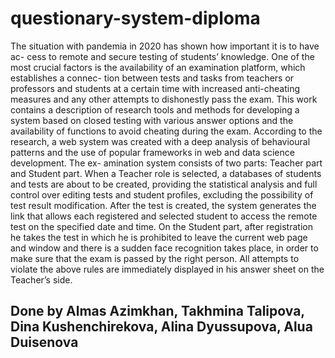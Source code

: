 # questionary-system-diploma

The situation with pandemia in 2020 has shown how important it is to have ac- cess to remote and secure testing of students’ knowledge. One of the most crucial factors is the availability of an examination platform, which establishes a connec- tion between tests and tasks from teachers or professors and students at a certain time with increased anti-cheating measures and any other attempts to dishonestly pass the exam. This work contains a description of research tools and methods for developing a system based on closed testing with various answer options and the availability of functions to avoid cheating during the exam. According to the research, a web system was created with a deep analysis of behavioural patterns and the use of popular frameworks in web and data science development. The ex- amination system consists of two parts: Teacher part and Student part. When a Teacher role is selected, a databases of students and tests are about to be created, providing the statistical analysis and full control over editing tests and student profiles, excluding the possibility of test result modification. After the test is created, the system generates the link that allows each registered and selected student to access the remote test on the specified date and time. On the Student part, after registration he takes the test in which he is prohibited to leave the current web page and window and there is a sudden face recognition takes place, in order to make sure that the exam is passed by the right person. All attempts to violate the above rules are immediately displayed in his answer sheet on the Teacher’s side.
## Done by Almas Azimkhan, Takhmina Talipova, Dina Kushenchirekova, Alina Dyussupova, Alua Duisenova
